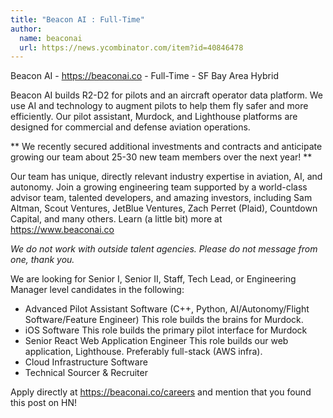 ```yaml
---
title: "Beacon AI : Full-Time"
author:
  name: beaconai
  url: https://news.ycombinator.com/item?id=40846478
---
```

Beacon AI - <a href="https:&#x2F;&#x2F;beaconai.co" rel="nofollow">https:&#x2F;&#x2F;beaconai.co</a> - Full-Time - SF Bay Area Hybrid

Beacon AI builds R2-D2 for pilots and an aircraft operator data platform. We use AI and technology to augment pilots to help them fly safer and more efficiently. Our pilot assistant, Murdock, and Lighthouse platforms are designed for commercial and defense aviation operations.

** We recently secured additional investments and contracts and anticipate growing our team about 25-30 new team members over the next year! **

Our team has unique, directly relevant industry expertise in aviation, AI, and autonomy. Join a growing engineering team supported by a world-class advisor team, talented developers, and amazing investors, including Sam Altman, Scout Ventures, JetBlue Ventures, Zach Perret (Plaid), Countdown Capital, and many others. Learn (a little bit) more at <a href="https:&#x2F;&#x2F;www.beaconai.co" rel="nofollow">https:&#x2F;&#x2F;www.beaconai.co</a>

*We do not work with outside talent agencies. Please do not message from one, thank you.*

We are looking for Senior I, Senior II, Staff, Tech Lead, or Engineering Manager level candidates in the following:

* Advanced Pilot Assistant Software (C++, Python, AI&#x2F;Autonomy&#x2F;Flight Software&#x2F;Feature Engineer)
This role builds the brains for Murdock.
* iOS Software 
This role builds the primary pilot interface for Murdock
* Senior React Web Application Engineer
This role builds our web application, Lighthouse. Preferably full-stack (AWS infra).
* Cloud Infrastructure Software
* Technical Sourcer &amp; Recruiter

Apply directly at <a href="https:&#x2F;&#x2F;beaconai.co&#x2F;careers" rel="nofollow">https:&#x2F;&#x2F;beaconai.co&#x2F;careers</a> and mention that you found this post on HN!
